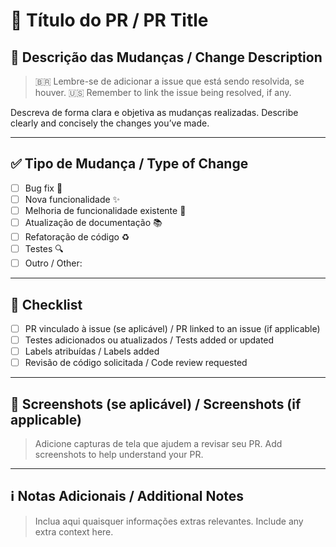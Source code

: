 # 🚀 Título do PR / PR Title

## 📝 Descrição das Mudanças / Change Description

> 🇧🇷 Lembre-se de adicionar a issue que está sendo resolvida, se houver.
> 🇺🇸 Remember to link the issue being resolved, if any.

Descreva de forma clara e objetiva as mudanças realizadas.
Describe clearly and concisely the changes you’ve made.

---

## ✅ Tipo de Mudança / Type of Change

- [ ] Bug fix 🐛
- [ ] Nova funcionalidade ✨
- [ ] Melhoria de funcionalidade existente 🔧
- [ ] Atualização de documentação 📚
- [ ] Refatoração de código ♻️
- [ ] Testes 🔍
- [ ] Outro / Other:

---

## 📌 Checklist

- [ ] PR vinculado à issue (se aplicável) / PR linked to an issue (if applicable)
- [ ] Testes adicionados ou atualizados / Tests added or updated
- [ ] Labels atribuídas / Labels added
- [ ] Revisão de código solicitada / Code review requested

---

## 📎 Screenshots (se aplicável) / Screenshots (if applicable)

> Adicione capturas de tela que ajudem a revisar seu PR.
> Add screenshots to help understand your PR.

---

## ℹ️ Notas Adicionais / Additional Notes

> Inclua aqui quaisquer informações extras relevantes.
> Include any extra context here.
